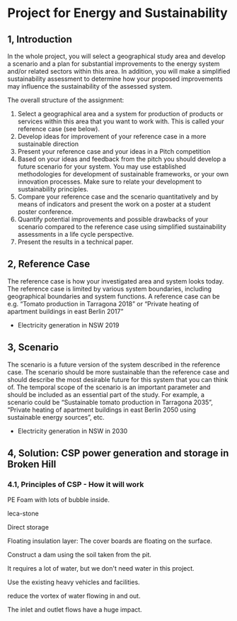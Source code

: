 
# Project for Energy and Sustainability

## 1, Introduction

In the whole project, you will select a geographical study area and develop a scenario and a plan for substantial improvements to the energy system and/or related sectors within this area. In addition, you will make a simplified sustainability assessment to determine how your proposed improvements may influence the sustainability of the assessed system.

The overall structure of the assignment:

1. Select a geographical area and a system for production of products or services within this area that you want to work with. This is called your reference case (see below).
2. Develop ideas for improvement of your reference case in a more sustainable direction
3. Present your reference case and your ideas in a Pitch competition
4. Based on your ideas and feedback from the pitch you should develop a future scenario for your system. You may use established methodologies for development of sustainable frameworks, or your own innovation processes. Make sure to relate your development to sustainability principles.
5. Compare your reference case and the scenario quantitatively and by means of indicators and present the work on a poster at a student poster conference.
6. Quantify potential improvements and possible drawbacks of your scenario compared to the reference case using simplified sustainability assessments in a life cycle perspective.
7. Present the results in a technical paper.

## 2, Reference Case

The reference case is how your investigated area and system looks today. The reference case is limited by various system boundaries, including geographical boundaries and system functions. A reference case can be e.g. “Tomato production in Tarragona 2018” or “Private heating of apartment buildings in east Berlin 2017”

- Electricity generation in NSW 2019

## 3, Scenario

The scenario is a future version of the system described in the reference case. The scenario should be more sustainable than the reference case and should describe the most desirable future for this system that you can think of. The temporal scope of the scenario is an important parameter and should be included as an essential part of the study. For example, a scenario could be “Sustainable tomato production in Tarragona 2035”, “Private heating of apartment buildings in east Berlin 2050 using sustainable energy sources”, etc.

- Electricity generation in NSW in 2030

## 4, Solution: CSP power generation and storage in Broken Hill

### 4.1, Principles of CSP - How it will work

PE Foam with lots of bubble inside.

leca-stone

Direct storage

Floating insulation layer: The cover boards are floating on the surface.

Construct a dam using the soil taken from the pit.

It requires a lot of water, but we don't need water in this project.

Use the existing heavy vehicles and facilities.

reduce the vortex of water flowing in and out.

The inlet and outlet flows have a huge impact.
